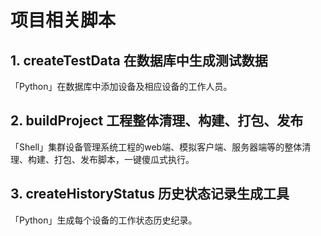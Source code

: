 # 项目相关脚本

## 1. createTestData 在数据库中生成测试数据
「Python」在数据库中添加设备及相应设备的工作人员。

## 2. buildProject 工程整体清理、构建、打包、发布
「Shell」集群设备管理系统工程的web端、模拟客户端、服务器端等的整体清理、构建、打包、发布脚本，一键傻瓜式执行。

## 3. createHistoryStatus 历史状态记录生成工具
「Python」生成每个设备的工作状态历史纪录。